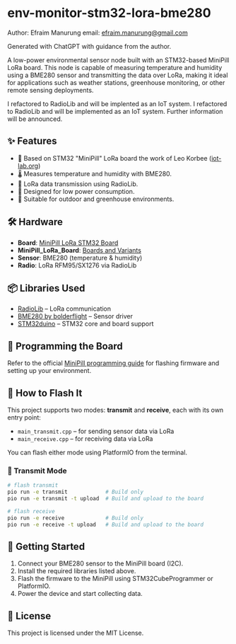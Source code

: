 # env-monitor-stm32-lora-bme280

Author: Efraim Manurung
email: efraim.manurung@gmail.com

Generated with ChatGPT with guidance from the author.

A low-power environmental sensor node built with an STM32-based MiniPill LoRa board. This node is capable of measuring temperature and humidity using a BME280 sensor and transmitting the data over LoRa, making it ideal for applications such as weather stations, greenhouse monitoring, or other remote sensing deployments.

I refactored to RadioLib and will be implented as an IoT system. I refactored to RadioLib and will be implemented as an IoT system. Further information will be announced. 

## ✨ Features

- 🧠 Based on STM32 "MiniPill" LoRa board the work of Leo Korbee ([iot-lab.org](https://www.iot-lab.org/about/))
- 🌡️ Measures temperature and humidity with BME280. 
- 📡 LoRa data transmission using RadioLib.  
- 🔋 Designed for low power consumption.  
- 🌿 Suitable for outdoor and greenhouse environments.  

## 🛠 Hardware

- **Board**: [MiniPill LoRa STM32 Board](https://www.iot-lab.org/blog/370/)  
- **MiniPill_LoRa_Board**: [Boards and Variants](https://gitlab.com/iot-lab-org/minipill_lora_board)
- **Sensor**: BME280 (temperature & humidity)  
- **Radio**: LoRa RFM95/SX1276 via RadioLib  

## 📦 Libraries Used

- [RadioLib](https://github.com/jgromes/RadioLib) – LoRa communication  
- [BME280 by bolderflight](https://github.com/bolderflight/BME280) – Sensor driver  
- [STM32duino](https://github.com/stm32duino) – STM32 core and board support  

## 🔧 Programming the Board

Refer to the official [MiniPill programming guide](https://www.iot-lab.org/blog/355/) for flashing firmware and setting up your environment.

## 👣 How to Flash It

This project supports two modes: **transmit** and **receive**, each with its own entry point:

- `main_transmit.cpp` – for sending sensor data via LoRa
- `main_receive.cpp` – for receiving data via LoRa

You can flash either mode using PlatformIO from the terminal.

### 🔧 Transmit Mode

```bash
# flash transmit
pio run -e transmit            # Build only
pio run -e transmit -t upload  # Build and upload to the board

# flash receive
pio run -e receive             # Build only
pio run -e receive -t upload   # Build and upload to the board


```

## 🚀 Getting Started

1. Connect your BME280 sensor to the MiniPill board (I2C).
2. Install the required libraries listed above.
3. Flash the firmware to the MiniPill using STM32CubeProgrammer or PlatformIO.
4. Power the device and start collecting data.

## 📄 License

This project is licensed under the MIT License.
